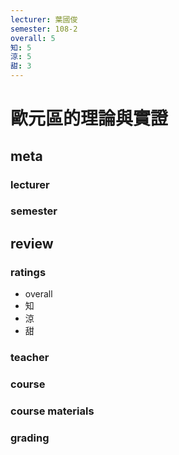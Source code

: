 ```yaml
---
lecturer: 葉國俊
semester: 108-2
overall: 5
知: 5
涼: 5
甜: 3
---
```

# 歐元區的理論與實證
## meta
### lecturer
### semester 
## review
### ratings
- overall
- 知
- 涼
- 甜
### teacher
### course
### course materials
### grading